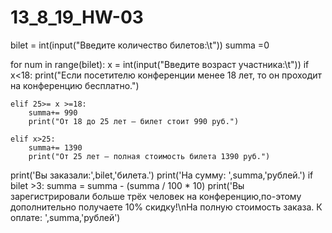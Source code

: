# 13_8_19_HW-03
bilet = int(input("Введите количество билетов:\t"))
summa =0

for num in range(bilet):
    x = int(input("Введите возраст участника:\t"))
    if x<18:
        print("Если посетителю конференции менее 18 лет, то он проходит на конференцию бесплатно.")

    elif 25>= x >=18:
        summa+= 990
        print("От 18 до 25 лет — билет стоит 990 руб.")

    elif x>25:
        summa+= 1390
        print("От 25 лет — полная стоимость билета 1390 руб.")

print('Вы заказали:',bilet,'билета.')
print('На сумму: ',summa,'рублей.')
if bilet >3:
    summa = summa - (summa / 100 * 10)
    print('Вы зарегистрировали больше трёх человек на конференцию,по-этому дополнительно получаете 10% скидку!\nНа полную стоимость заказа. К оплате: ',summa,'рублей')
